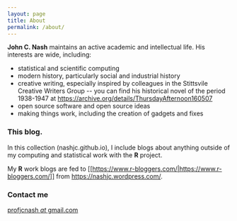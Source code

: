 ```yaml
---
layout: page
title: About
permalink: /about/
---
```


**John C. Nash** maintains an active academic and intellectual life. His interests are 
wide, including:

   - statistical and scientific computing
   - modern history, particularly social and industrial history
   - creative writing, especially inspired by colleagues in the Stittsvile Creative Writers Group
        -- you can find his historical novel of the period 1938-1947 at https://archive.org/details/ThursdayAfternoon160507
   - open source software and open source ideas
   - making things work, including the creation of gadgets and fixes

### This blog.

In this collection (nashjc.github.io), I include blogs about anything outside of
my computing and statistical work with the **R** project.

My **R** work blogs are fed to [[https://www.r-bloggers.com/|https://www.r-bloggers.com/]] from https://nashjc.wordpress.com/.

### Contact me

[profjcnash _at_ gmail.com](mailto:profjcnash@gmail.com)
